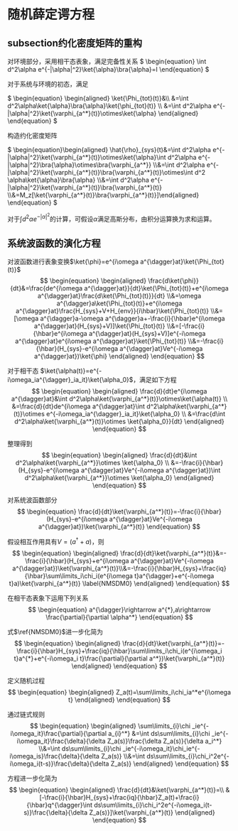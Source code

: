 # 随机薛定谔方程 
## subsection约化密度矩阵的重构
对环境部分，采用相干态表象，满足完备性关系
$`
\begin{equation}
    \int d^2\alpha e^{-|\alpha|^2}\ket{\alpha}\bra{\alpha}=I
\end{equation}
`$

对于系统与环境的初态，满足

$`
\begin{equation}
    \begin{aligned}
        \ket{\Phi_{tot}(t)}&\\
        &=\int d^2\alpha\ket{\alpha}\bra{\alpha}\ket{\phi_{tot}(t)}
        \\
        &=\int d^2\alpha e^{-|\alpha|^2}\ket{\varphi_{a^*}(t)}\otimes\ket{\alpha}
    \end{aligned}
\end{equation}
`$

构造约化密度矩阵

$`
\begin{equation}\begin{aligned}
    \hat{\rho}_{sys}(t)&=\int d^2\alpha e^{-|\alpha|^2}\ket{\varphi_{a^*}(t)}\otimes\ket{\alpha}\int d^2\alpha e^{-|\alpha|^2}\bra{\alpha}\otimes\bra{\varphi_{a^*}}
    \\&=\int d^2\alpha e^{-|\alpha|^2}\ket{\varphi_{a^*}(t)}\bra{\varphi_{a^*}(t)}\otimes\int d^2 \alpha\ket{\alpha}\bra{\alpha}
    \\&=\int d^2\alpha e^{-|\alpha|^2}\ket{\varphi_{a^*}(t)}\bra{\varphi_{a^*}(t)}
    \\&=M_z[\ket{\varphi_{a^*}(t)}\bra{\varphi_{a^*}(t)}]\end{aligned}
\end{equation}
`$

对于$`\int d^2\alpha e^{-|\alpha|^2}`$的计算，可假设$`\alpha`$满足高斯分布，由积分运算换为求和运算。
## 系统波函数的演化方程
对波函数进行表象变换$\ket{\phi}=e^{i\omega a^{\dagger}at}\ket{\Phi_{tot}(t)}$
$$
\begin{equation}
\begin{aligned}
    \frac{d\ket{\phi}}{dt}&=\frac{de^{i\omega a^{\dagger}at}}{dt}\ket{\Phi_{tot}(t)}+e^{i\omega a^{\dagger}at}\frac{d\ket{\Phi_{tot}(t)}}{dt}
    \\&=\omega a^{\dagger}a\ket{\Phi_{tot}(t)}+e^{i\omega a^{\dagger}at}\frac{H_{sys}+V+H_{env}}{i\hbar}\ket{\Phi_{tot}(t)}
    \\&=[\omega a^{\dagger}a-\omega a^{\dagger}a+-\frac{i}{\hbar}e^{i\omega a^{\dagger}at}(H_{sys}+V)]\ket{\Phi_{tot}(t)}
    \\&=[-\frac{i}{\hbar}e^{i\omega a^{\dagger}at}(H_{sys}+V)]e^{-i\omega a^{\dagger}at}e^{i\omega a^{\dagger}at}\ket{\Phi_{tot}(t)}
    \\&=-\frac{i}{\hbar}(H_{sys}-e^{i\omega a^{\dagger}at}Ve^{-i\omega a^{\dagger}at})\ket{\phi}
\end{aligned}
\end{equation}
$$

对于相干态 $\ket{\alpha(t)}=e^{-i\omega_ia^{\dagger}_ia_it}\ket{\alpha_0}$，满足如下方程
$$
\begin{equation}
\begin{aligned}
    \frac{d}{dt}e^{i\omega a^{\dagger}at}&\int d^2\alpha\ket{\varphi_{a^*}(t)}\otimes\ket{\alpha(t)}
    \\
    &=\frac{d}{dt}de^{i\omega a^{\dagger}at}\int d^2\alpha\ket{\varphi_{a^*}(t)}\otimes e^{-i\omega_ia^{\dagger}_ia_it}\ket{\alpha_0}
    \\
    &=\frac{d\int d^2\alpha\ket{\varphi_{a^*}(t)}\otimes \ket{\alpha_0}}{dt}
\end{aligned}
\end{equation}
$$

整理得到
$$
\begin{equation}
    \begin{aligned}
        \frac{d}{dt}&\int d^2\alpha\ket{\varphi_{a^*}}\otimes \ket{\alpha_0}
        \\
        &=-\frac{i}{\hbar}(H_{sys}-e^{i\omega a^{\dagger}at}Ve^{-i\omega a^{\dagger}at})\int d^2\alpha\ket{\varphi_{a^*}}\otimes \ket{\alpha_0}
    \end{aligned}
\end{equation}
$$

对系统波函数部分
$$
\begin{equation}
    \frac{d}{dt}\ket{\varphi_{a^*}(t)}=-\frac{i}{\hbar}(H_{sys}-e^{i\omega a^{\dagger}at}Ve^{-i\omega a^{\dagger}at})\ket{\varphi_{a^*}(t)}
\end{equation}
$$

假设相互作用具有$V=(a^\dagger+a)$，则
$$
\begin{equation}
    \begin{aligned}
        \frac{d}{dt}\ket{\varphi_{a^*}(t)}&=-\frac{i}{\hbar}(H_{sys}+e^{i\omega a^{\dagger}at}Ve^{-i\omega a^{\dagger}at})\ket{\varphi_{a^*}(t)}\\&=-\frac{i}{\hbar}H_{sys}+\frac{iq}{\hbar}\sum\limits_i\chi_i(e^{i\omega t}a^{\dagger}+e^{-i\omega t}a)\ket{\varphi_{a^*}(t)}
\label{NMSDM0}
    \end{aligned}
\end{equation}
$$

在相干态表象下运用下列关系
$$
\begin{equation}
    a^{\dagger}\rightarrow a^{*},a\rightarrow \frac{\partial}{\partial \alpha^*}
\end{equation}
$$

式$\ref{NMSDM0}$进一步化简为
$$
\begin{equation}
    \begin{aligned}
        \frac{d}{dt}\ket{\varphi_{a^*}(t)}=-\frac{i}{\hbar}H_{sys}+\frac{iq}{\hbar}\sum\limits_i\chi_i(e^{i\omega_i t}a^{*}+e^{-i\omega_i t}\frac{\partial}{\partial a^*})\ket{\varphi_{a^*}(t)}
    \end{aligned}
\end{equation}
$$

定义随机过程
$$
\begin{equation}
    \begin{aligned}
        Z_a(t)=\sum\limits_i\chi_ia^*e^{i\omega t}
    \end{aligned}
\end{equation}
$$

通过链式规则
$$
\begin{equation}
    \begin{aligned}
        \sum\limits_{i}\chi _ie^{-i\omega_it}\frac{\partial}{\partial a_{i}^*} &=\int ds\sum\limits_{i}\chi _ie^{-i\omega_it}\frac{\delta}{\delta Z_a(s)}\frac{\delta Z_a(s)}{\delta a_i^*}
        \\&=\int ds\sum\limits_{i}\chi _ie^{-i\omega_it}\chi_ie^{-i\omega_is}\frac{\delta}{\delta Z_a(s)}
        \\&=\int ds\sum\limits_{i}\chi_i^2e^{-i\omega_i(t-s)}\frac{\delta}{\delta Z_a(s)}
    \end{aligned}
\end{equation}
$$

方程进一步化简为
$$
\begin{equation}
    \begin{aligned}
        \frac{d}{dt}&\ket{\varphi_{a^*}(t)}=\\
        &[-\frac{i}{\hbar}H_{sys}+\frac{iq}{\hbar}Z_a(t)+\frac{i}{\hbar}q^{\dagger}\int ds\sum\limits_{i}\chi_i^2e^{-i\omega_i(t-s)}\frac{\delta}{\delta Z_a(s)}]\ket{\varphi_{a^*}(t)}
    \end{aligned}
\end{equation}
$$
